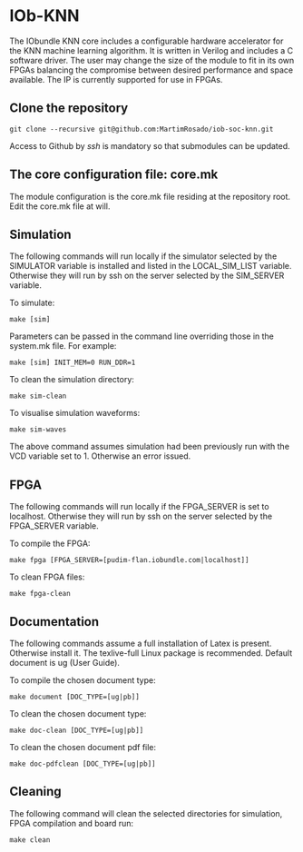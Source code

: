 # IOb-KNN

The IObundle KNN core includes a configurable hardware accelerator for the KNN machine learning algorithm.
It is written in Verilog and includes a C software driver. The user may change the size of the module to fit in its own FPGAs balancing the compromise between desired performance and space available. The IP is currently supported for use in FPGAs.

## Clone the repository

``git clone --recursive git@github.com:MartimRosado/iob-soc-knn.git``

Access to Github by *ssh* is mandatory so that submodules can be updated.


## The core configuration file: core.mk

The module configuration is the core.mk file residing at the repository
root. Edit the core.mk file at will.

## Simulation

The following commands will run locally if the simulator selected by the
SIMULATOR variable is installed and listed in the LOCAL\_SIM\_LIST
variable. Otherwise they will run by ssh on the server selected by the
SIM_SERVER variable.

To simulate:
```
make [sim]
```

Parameters can be passed in the command line overriding those in the system.mk file. For example:
```
make [sim] INIT_MEM=0 RUN_DDR=1
```

To clean the simulation directory:
```
make sim-clean
```

To visualise simulation waveforms:
```
make sim-waves
```
The above command assumes simulation had been previously run with the VCD variable set to 1. Otherwise an error issued.

## FPGA

The following commands will run locally if the FPGA_SERVER is set to localhost.  Otherwise they will run by ssh on the server
selected by the FPGA_SERVER variable.

To compile the FPGA:
```
make fpga [FPGA_SERVER=[pudim-flan.iobundle.com|localhost]]
```

To clean FPGA files:
```
make fpga-clean
```

## Documentation

The following commands assume a full installation of Latex is
present. Otherwise install it. The texlive-full Linux package is recommended.
Default document is ug (User Guide).

To compile the chosen document type:
```
make document [DOC_TYPE=[ug|pb]]
```

To clean the chosen document type:
```
make doc-clean [DOC_TYPE=[ug|pb]]
```

To clean the chosen document pdf file:
```
make doc-pdfclean [DOC_TYPE=[ug|pb]]
```


## Cleaning

The following command will clean the selected directories for simulation, FPGA compilation and board run: 
```
make clean
```